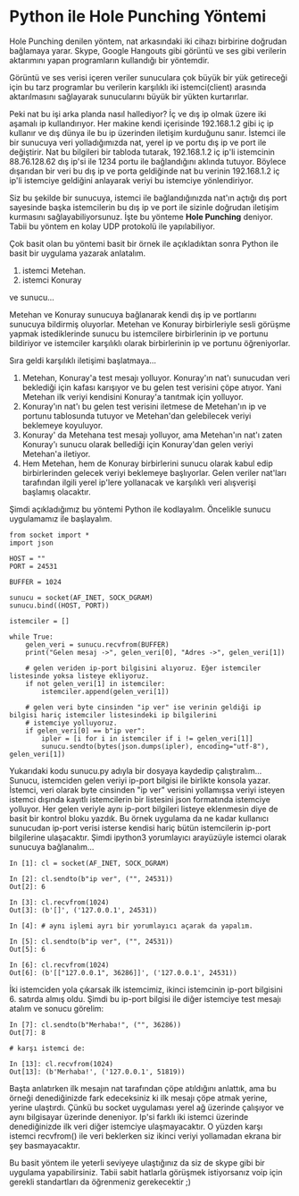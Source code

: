 # Python ile Hole Punching Yöntemi

Hole Punching denilen yöntem, nat arkasındaki iki cihazı birbirine doğrudan bağlamaya yarar. Skype, Google Hangouts gibi görüntü ve ses gibi verilerin aktarımını yapan programların kullandığı bir yöntemdir.

Görüntü ve ses verisi içeren veriler sunuculara çok büyük bir yük getireceği için bu tarz programlar bu verilerin karşılıklı iki istemci\(client\) arasında aktarılmasını sağlayarak sunucularını büyük bir yükten kurtarırlar.

Peki nat bu işi arka planda nasıl hallediyor? İç ve dış ip olmak üzere iki aşamalı ip kullandırıyor. Her makine kendi içerisinde 192.168.1.2 gibi iç ip kullanır ve dış dünya ile bu ip üzerinden iletişim kurduğunu sanır. İstemci ile bir sunucuya veri yolladığımızda nat, yerel ip ve portu dış ip ve port ile değiştirir. Nat bu bilgileri bir tabloda tutarak, 192.168.1.2 iç ip'li istemcinin 88.76.128.62 dış ip'si ile 1234 portu ile bağlandığını aklında tutuyor. Böylece dışarıdan bir veri bu dış ip ve porta geldiğinde nat bu verinin 192.168.1.2 iç ip'li istemciye geldiğini anlayarak veriyi bu istemciye yönlendiriyor.

Siz bu şekilde bir sunucuya, istemci ile bağlandığınızda nat'ın açtığı dış port sayesinde başka istemcilerin bu dış ip ve port ile sizinle doğrudan iletişim kurmasını sağlayabiliyorsunuz. İşte bu yönteme **Hole Punching** deniyor. Tabii bu yöntem en kolay UDP protokolü ile yapılabiliyor.

Çok basit olan bu yöntemi basit bir örnek ile açıkladıktan sonra Python ile basit bir uygulama yazarak anlatalım.

1. istemci Metehan.
2. istemci Konuray

ve sunucu...

Metehan ve Konuray sunucuya bağlanarak kendi dış ip ve portlarını sunucuya bildirmiş oluyorlar. Metehan ve Konuray birbirleriyle sesli görüşme yapmak istediklerinde sunucu bu istemcilere birbirlerinin ip ve portunu bildiriyor ve istemciler karşılıklı olarak birbirlerinin ip ve portunu öğreniyorlar.

Sıra geldi karşılıklı iletişimi başlatmaya...

1. Metehan, Konuray'a test mesajı yolluyor. Konuray'ın nat'ı sunucudan veri beklediği için kafası karışıyor ve bu gelen test verisini çöpe atıyor. Yani Metehan ilk veriyi kendisini Konuray'a tanıtmak için yolluyor.
2. Konuray'ın nat'ı bu gelen test verisini iletmese de Metehan'ın ip ve portunu tablosunda tutuyor ve Metehan'dan gelebilecek veriyi beklemeye koyuluyor.
3. Konuray' da Metehana test mesajı yolluyor, ama Metehan'ın nat'ı zaten Konuray'ı sunucu olarak bellediği için Konuray'dan gelen veriyi Metehan'a iletiyor.
4. Hem Metehan, hem de Konuray birbirlerini sunucu olarak kabul edip birbirlerinden gelecek veriyi beklemeye başlıyorlar. Gelen veriler nat'ları tarafından ilgili yerel ip'lere yollanacak ve karşılıklı veri alışverişi başlamış olacaktır.

Şimdi açıkladığımız bu yöntemi Python ile kodlayalım. Öncelikle sunucu uygulamamız ile başlayalım.

```text
from socket import *
import json

HOST = ""
PORT = 24531

BUFFER = 1024

sunucu = socket(AF_INET, SOCK_DGRAM)
sunucu.bind((HOST, PORT))

istemciler = []

while True:
    gelen_veri = sunucu.recvfrom(BUFFER)
    print("Gelen mesaj ->", gelen_veri[0], "Adres ->", gelen_veri[1])

    # gelen veriden ip-port bilgisini alıyoruz. Eğer istemciler listesinde yoksa listeye ekliyoruz.
    if not gelen_veri[1] in istemciler:
        istemciler.append(gelen_veri[1])

    # gelen veri byte cinsinden "ip ver" ise verinin geldiği ip bilgisi hariç istemciler listesindeki ip bilgilerini
    # istemciye yolluyoruz.
    if gelen_veri[0] == b"ip ver":
        ipler = [i for i in istemciler if i != gelen_veri[1]]
        sunucu.sendto(bytes(json.dumps(ipler), encoding="utf-8"), gelen_veri[1])
```

Yukarıdaki kodu sunucu.py adıyla bir dosyaya kaydedip çalıştıralım... Sunucu, istemciden gelen veriyi ip-port bilgisi ile birlikte konsola yazar. İstemci, veri olarak byte cinsinden "ip ver" verisini yollamışsa veriyi isteyen istemci dışında kayıtlı istemcilerin bir listesini json formatında istemciye yolluyor. Her gelen veriyle aynı ip-port bilgileri listeye eklenmesin diye de basit bir kontrol bloku yazdık. Bu örnek uygulama da ne kadar kullanıcı sunucudan ip-port verisi isterse kendisi hariç bütün istemcilerin ip-port bilgilerine ulaşacaktır. Şimdi ipython3 yorumlayıcı arayüzüyle istemci olarak sunucuya bağlanalım...

```text
In [1]: cl = socket(AF_INET, SOCK_DGRAM)

In [2]: cl.sendto(b"ip ver", ("", 24531))
Out[2]: 6

In [3]: cl.recvfrom(1024)
Out[3]: (b'[]', ('127.0.0.1', 24531))

In [4]: # aynı işlemi ayrı bir yorumlayıcı açarak da yapalım.

In [5]: cl.sendto(b"ip ver", ("", 24531))
Out[5]: 6

In [6]: cl.recvfrom(1024)
Out[6]: (b'[["127.0.0.1", 36286]]', ('127.0.0.1', 24531))
```

İki istemciden yola çıkarsak ilk istemcimiz, ikinci istemcinin ip-port bilgisini 6. satırda almış oldu. Şimdi bu ip-port bilgisi ile diğer istemciye test mesajı atalım ve sonucu görelim:

```text
In [7]: cl.sendto(b"Merhaba!", ("", 36286))
Out[7]: 8

# karşı istemci de:

In [13]: cl.recvfrom(1024)
Out[13]: (b'Merhaba!', ('127.0.0.1', 51819))
```

Başta anlatırken ilk mesajın nat tarafından çöpe atıldığını anlattık, ama bu örneği denediğinizde fark edeceksiniz ki ilk mesajı çöpe atmak yerine, yerine ulaştırdı. Çünkü bu socket uygulaması yerel ağ üzerinde çalışıyor ve aynı bilgisayar üzerinde deneniyor. Ip'si farklı iki istemci üzerinde denediğinizde ilk veri diğer istemciye ulaşmayacaktır. O yüzden karşı istemci recvfrom\(\) ile veri beklerken siz ikinci veriyi yollamadan ekrana bir şey basmayacaktır.

Bu basit yöntem ile yeterli seviyeye ulaştığınız da siz de skype gibi bir uygulama yapabilirsiniz. Tabii sabit hatlarla görüşmek istiyorsanız voip için gerekli standartları da öğrenmeniz gerekecektir ;\)


